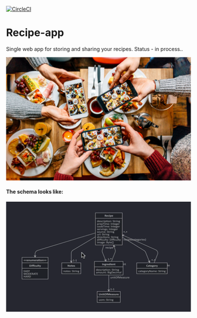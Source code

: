 [![CircleCI](https://circleci.com/gh/naglec13/recipe-app.svg?style=svg)](https://circleci.com/gh/naglec13/recipe-app)


# Recipe-app
Single web app for storing and sharing your recipes.
Status - in process..

<img src="src/main/resources/templates/food.jpg">


#### The schema looks like:
![schema](src/main/resources/images/schema_Recipe_App.png)

